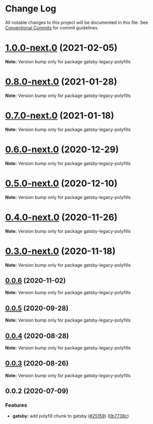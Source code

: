 # Change Log

All notable changes to this project will be documented in this file.
See [Conventional Commits](https://conventionalcommits.org) for commit guidelines.

# [1.0.0-next.0](https://github.com/gatsbyjs/gatsby/compare/gatsby-legacy-polyfills@0.8.0-next.0...gatsby-legacy-polyfills@1.0.0-next.0) (2021-02-05)

**Note:** Version bump only for package gatsby-legacy-polyfills

# [0.8.0-next.0](https://github.com/gatsbyjs/gatsby/compare/gatsby-legacy-polyfills@0.7.0-next.0...gatsby-legacy-polyfills@0.8.0-next.0) (2021-01-28)

**Note:** Version bump only for package gatsby-legacy-polyfills

# [0.7.0-next.0](https://github.com/gatsbyjs/gatsby/compare/gatsby-legacy-polyfills@0.6.0-next.0...gatsby-legacy-polyfills@0.7.0-next.0) (2021-01-18)

**Note:** Version bump only for package gatsby-legacy-polyfills

# [0.6.0-next.0](https://github.com/gatsbyjs/gatsby/compare/gatsby-legacy-polyfills@0.5.0-next.0...gatsby-legacy-polyfills@0.6.0-next.0) (2020-12-29)

**Note:** Version bump only for package gatsby-legacy-polyfills

# [0.5.0-next.0](https://github.com/gatsbyjs/gatsby/compare/gatsby-legacy-polyfills@0.4.0-next.0...gatsby-legacy-polyfills@0.5.0-next.0) (2020-12-10)

**Note:** Version bump only for package gatsby-legacy-polyfills

# [0.4.0-next.0](https://github.com/gatsbyjs/gatsby/compare/gatsby-legacy-polyfills@0.3.0-next.0...gatsby-legacy-polyfills@0.4.0-next.0) (2020-11-26)

**Note:** Version bump only for package gatsby-legacy-polyfills

# [0.3.0-next.0](https://github.com/gatsbyjs/gatsby/compare/gatsby-legacy-polyfills@0.2.0-next.0...gatsby-legacy-polyfills@0.3.0-next.0) (2020-11-18)

**Note:** Version bump only for package gatsby-legacy-polyfills

## [0.0.6](https://github.com/gatsbyjs/gatsby/compare/gatsby-legacy-polyfills@0.0.5...gatsby-legacy-polyfills@0.0.6) (2020-11-02)

**Note:** Version bump only for package gatsby-legacy-polyfills

## [0.0.5](https://github.com/gatsbyjs/gatsby/compare/gatsby-legacy-polyfills@0.0.4...gatsby-legacy-polyfills@0.0.5) (2020-09-28)

**Note:** Version bump only for package gatsby-legacy-polyfills

## [0.0.4](https://github.com/gatsbyjs/gatsby/compare/gatsby-legacy-polyfills@0.0.3...gatsby-legacy-polyfills@0.0.4) (2020-08-28)

**Note:** Version bump only for package gatsby-legacy-polyfills

## [0.0.3](https://github.com/gatsbyjs/gatsby/compare/gatsby-legacy-polyfills@0.0.2...gatsby-legacy-polyfills@0.0.3) (2020-08-26)

**Note:** Version bump only for package gatsby-legacy-polyfills

## 0.0.2 (2020-07-09)

### Features

- **gatsby:** add polyfill chunk to gatsby ([#25159](https://github.com/gatsbyjs/gatsby/issues/25159)) ([0b7738c](https://github.com/gatsbyjs/gatsby/commit/0b7738c))
